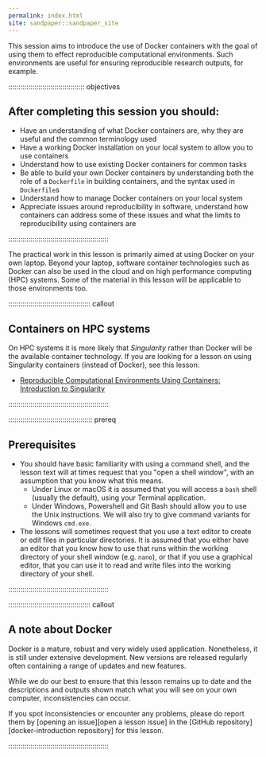 ```yaml
---
permalink: index.html
site: sandpaper::sandpaper_site
---
```


This session aims to introduce the use of Docker containers with the goal of using them to effect reproducible computational environments. Such environments are useful for ensuring reproducible research outputs, for example.

::::::::::::::::::::::::::::::::::::::  objectives

## After completing this session you should:

- Have an understanding of what Docker containers are, why they are useful
  and the common terminology used
- Have a working Docker installation on your local system to allow you to
  use containers
- Understand how to use existing Docker containers for common tasks
- Be able to build your own Docker containers by understanding both the role
  of a `Dockerfile` in building containers, and the syntax used in `Dockerfile`s
- Understand how to manage Docker containers on your local system
- Appreciate issues around reproducibility in software, understand how
  containers can address some of these issues and what the limits to
  reproducibility using containers are
  

::::::::::::::::::::::::::::::::::::::::::::::::::

The practical work in this lesson is primarily aimed at using Docker on your own laptop. Beyond your laptop, software container technologies such as Docker can also be used in the cloud and on high performance computing (HPC) systems. Some of the material in this lesson will be applicable to those environments too.

:::::::::::::::::::::::::::::::::::::::::  callout

## Containers on HPC systems

On HPC systems it is more likely that *Singularity* rather than Docker will be the available container technology.
If you are looking for a lesson on using Singularity containers (instead of Docker), see this lesson:

- [Reproducible Computational Environments Using Containers: Introduction to Singularity](https://carpentries-incubator.github.io/singularity-introduction/)
  

::::::::::::::::::::::::::::::::::::::::::::::::::

::::::::::::::::::::::::::::::::::::::::::  prereq

## Prerequisites

- You should have basic familiarity with using a command shell, and the lesson text will at times request that you "open a shell window", with an assumption that you know what this means.
  - Under Linux or macOS it is assumed that you will access a `bash` shell (usually the default), using your Terminal application.
  - Under Windows, Powershell and Git Bash should allow you to use the Unix instructions. We will also try to give command variants for Windows `cmd.exe`.
- The lessons will sometimes request that you use a text editor to create or edit files in particular directories. It is assumed that you either have an editor that you know how to use that runs within the working directory of your shell window (e.g. `nano`), or that if you use a graphical editor, that you can use it to read and write files into the working directory of your shell.
  

::::::::::::::::::::::::::::::::::::::::::::::::::

:::::::::::::::::::::::::::::::::::::::::  callout

## A note about Docker

Docker is a mature, robust and very widely used application. Nonetheless,
it is still under extensive development. New versions are released regularly
often containing a range of updates and new features.

While we do our best to ensure that this lesson remains up to date and the
descriptions and outputs shown match what you will see on your own computer,
inconsistencies can occur.

If you spot inconsistencies or encounter any problems, please do report them
by [opening an issue][open a lesson issue] in the [GitHub repository][docker-introduction repository]
for this lesson.


::::::::::::::::::::::::::::::::::::::::::::::::::
